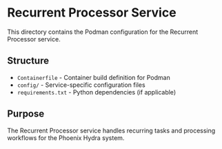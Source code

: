 # Recurrent Processor Service

This directory contains the Podman configuration for the Recurrent Processor service.

## Structure

- `Containerfile` - Container build definition for Podman
- `config/` - Service-specific configuration files
- `requirements.txt` - Python dependencies (if applicable)

## Purpose

The Recurrent Processor service handles recurring tasks and processing workflows for the Phoenix Hydra system.